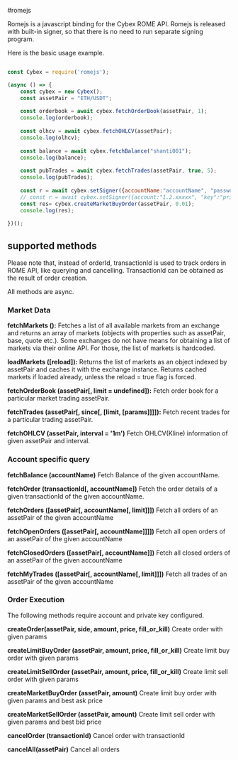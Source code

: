 #romejs

Romejs is a javascript binding for the Cybex ROME API. Romejs is released with built-in signer, so that there is no 
need to run separate signing program. 

Here is the basic usage example.

````javascript

const Cybex = require('romejs');

(async () => {
    const cybex = new Cybex();
    const assetPair = "ETH/USDT";
    
    const orderbook = await cybex.fetchOrderBook(assetPair, 1);
    console.log(orderbook);
    
    const olhcv = await cybex.fetchOHLCV(assetPair);
    console.log(olhcv);
    
    const balance = await cybex.fetchBalance("shanti001");
    console.log(balance);
    
    const pubTrades = await cybex.fetchTrades(assetPair, true, 5);
    console.log(pubTrades);
    
    const r = await cybex.setSigner({accountName:"accountName", "password":"password"});
    // const r = await cybex.setSigner({account:"1.2.xxxxx", "key":"private_key"});
    const res= cybex.createMarketBuyOrder(assetPair, 0.01);
    console.log(res);
    
})();

````


## supported methods

Please note that, instead of orderId, transactionId is used to track orders in ROME API, like querying and cancelling. 
TransactionId can be obtained as the result of order creation.

All methods are async. 

### Market Data

**fetchMarkets ():** 
Fetches a list of all available markets from an exchange and returns an array of markets (objects with properties such as assetPair, base, quote etc.). Some exchanges do not have means for obtaining a list of markets via their online API. For those, the list of markets is hardcoded.

**loadMarkets ([reload]):**
Returns the list of markets as an object indexed by assetPair and caches it with the exchange instance. Returns cached markets if loaded already, unless the reload = true flag is forced.

**fetchOrderBook (assetPair[, limit = undefined]):** 
Fetch order book for a particular market trading assetPair.

**fetchTrades (assetPair[, since[, [limit, [params]]]]):**
Fetch recent trades for a particular trading assetPair.

**fetchOHLCV (assetPair, interval = '1m')**
Fetch OHLCV(Kline) information of given assetPair and interval.

### Account specific query

**fetchBalance (accountName)** 
Fetch Balance of the given accountName.

**fetchOrder (transactionId[, accountName])**
Fetch the order details of a given transactionId of the given accountName.

**fetchOrders ([assetPair[, accountName[, limit]]])**
Fetch all orders of an assetPair of the given accountName

**fetchOpenOrders ([assetPair[, accountName]]]])**
Fetch all open orders of an assetPair of the given accountName

**fetchClosedOrders ([assetPair[, accountName]])**
Fetch all closed orders of an assetPair of the given accountName

**fetchMyTrades ([assetPair[, accountName[, limit]]])**
Fetch all trades of an assetPair of the given accountName

### Order Execution

The following methods require account and private key configured. 

**createOrder(assetPair, side, amount, price, fill_or_kill)**
Create order with given params

**createLimitBuyOrder (assetPair, amount, price, fill_or_kill)**
Create limit buy order with given params

**createLimitSellOrder (assetPair, amount, price, fill_or_kill)**
Create limit sell order with given params

**createMarketBuyOrder (assetPair, amount)**
Create limit buy order with given params and best ask price

**createMarketSellOrder (assetPair, amount)**
Create limit sell order with given params and best bid price

**cancelOrder (transactionId)**
Cancel order with transactionId

**cancelAll(assetPair)**
Cancel all orders
